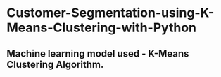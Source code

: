 # Customer-Segmentation-using-K-Means-Clustering-with-Python
## Machine learning model used -  K-Means Clustering Algorithm.
